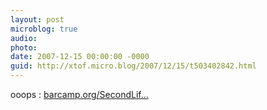 ```yaml
---
layout: post
microblog: true
audio: 
photo: 
date: 2007-12-15 00:00:00 -0000
guid: http://xtof.micro.blog/2007/12/15/t503402842.html
---
```

ooops : [barcamp.org/SecondLif...](http://barcamp.org/SecondLifeCampParis3)
